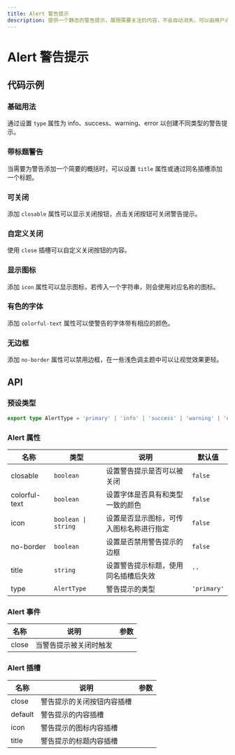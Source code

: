 ```yaml
---
title: Alert 警告提示
description: 提供一个静态的警告提示，展限需要关注的内容，不会自动消失，可以由用户点击关闭。
---
```


# Alert 警告提示

## 代码示例

### 基础用法

通过设置 `type` 属性为 info、success、warning、error 以创建不同类型的警告提示。

<preview path="../demo/Alert/Basic-Alert.vue" title="基础用法" description="通过设置 `type` 属性为 info、success、warning、error 以创建不同类型的警告提示。"></preview>

### 带标题警告

当需要为警告添加一个简要的概括时，可以设置 `title` 属性或通过同名插槽添加一个标题。

<preview path="../demo/Alert/Alert-Title.vue" title="带标题警告" description="当需要为警告添加一个简要的概括时，可以设置 `title` 属性或通过同名插槽添加一个标题。"></preview>

### 可关闭

添加 `closable` 属性可以显示关闭按钮，点击关闭按钮可关闭警告提示。

<preview path="../demo/Alert/Closable-Title.vue" title="可关闭" description="添加 `closable` 属性可以显示关闭按钮，点击关闭按钮可关闭警告提示。"></preview>

### 自定义关闭

使用 `close` 插槽可以自定义关闭按钮的内容。

<preview path="../demo/Alert/Closable-Close-Title.vue" title="自定义关闭" description="使用 `close` 插槽可以自定义关闭按钮的内容。"></preview>

### 显示图标

添加 `icon` 属性可以显示图标，若传入一个字符串，则会使用对应名称的图标。

<preview path="../demo/Alert/Alert-Icon.vue" title="显示图标" description="添加 `icon` 属性可以显示图标，若传入一个字符串，则会使用对应名称的图标。"></preview>

### 有色的字体

添加 `colorful-text` 属性可以使警告的字体带有相应的颜色。

<preview path="../demo/Alert/Colorful-Text-Alert.vue" title="有色的字体" description="添加 `colorful-text` 属性可以使警告的字体带有相应的颜色。"></preview>

### 无边框

添加 `no-border` 属性可以禁用边框，在一些浅色调主题中可以让视觉效果更轻。

<preview path="../demo/Alert/Alert-No-Border.vue" title="无边框" description="添加 `no-border` 属性可以禁用边框，在一些浅色调主题中可以让视觉效果更轻。"></preview>

## API

### 预设类型

```ts
export type AlertType = 'primary' | 'info' | 'success' | 'warning' | 'error'
```

### Alert 属性

| 名称          | 类型                | 说明                                     | 默认值      |
| ------------- | ------------------- | ---------------------------------------- | ----------- |
| closable      | `boolean`           | 设置警告提示是否可以被关闭               | `false`     |
| colorful-text | `boolean`           | 设置字体是否具有和类型一致的颜色         | `false`     |
| icon          | `boolean \| string` | 设置是否显示图标，可传入图标名称进行指定 | `false`     |
| no-border     | `boolean`           | 设置是否禁用警告提示的边框               | `false`     |
| title         | `string`            | 设置警告提示标题，使用同名插槽后失效     | `''`        |
| type          | `AlertType`         | 警告提示的类型                           | `'primary'` |

### Alert 事件

| 名称  | 说明                   | 参数 |
| ----- | ---------------------- | ---- |
| close | 当警告提示被关闭时触发 |      |

### Alert 插槽

| 名称    | 说明                       | 参数 |
| ------- | -------------------------- | ---- |
| close   | 警告提示的关闭按钮内容插槽 |      |
| default | 警告提示的内容插槽         |      |
| icon    | 警告提示的图标内容插槽     |      |
| title   | 警告提示的标题内容插槽     |      |
